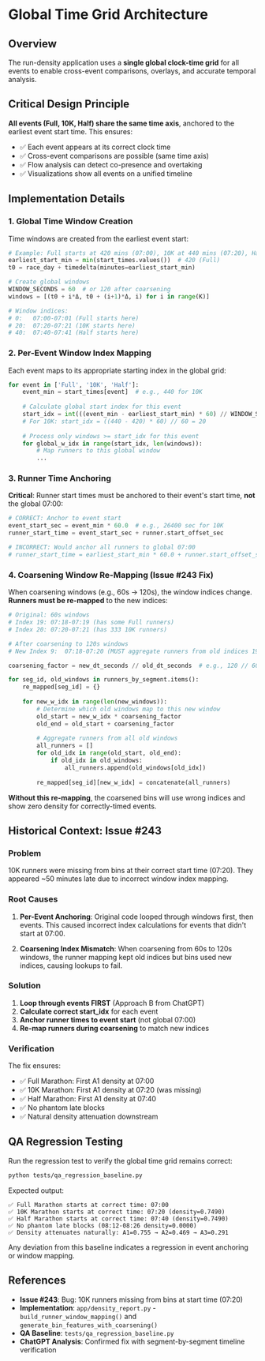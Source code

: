 # Global Time Grid Architecture

## Overview

The run-density application uses a **single global clock-time grid** for all events to enable cross-event comparisons, overlays, and accurate temporal analysis.

## Critical Design Principle

**All events (Full, 10K, Half) share the same time axis**, anchored to the earliest event start time. This ensures:
- ✅ Each event appears at its correct clock time
- ✅ Cross-event comparisons are possible (same time axis)
- ✅ Flow analysis can detect co-presence and overtaking
- ✅ Visualizations show all events on a unified timeline

## Implementation Details

### 1. Global Time Window Creation

Time windows are created from the earliest event start:

```python
# Example: Full starts at 420 mins (07:00), 10K at 440 mins (07:20), Half at 460 mins (07:40)
earliest_start_min = min(start_times.values())  # 420 (Full)
t0 = race_day + timedelta(minutes=earliest_start_min)

# Create global windows
WINDOW_SECONDS = 60  # or 120 after coarsening
windows = [(t0 + i*Δ, t0 + (i+1)*Δ, i) for i in range(K)]

# Window indices:
# 0:   07:00-07:01 (Full starts here)
# 20:  07:20-07:21 (10K starts here)
# 40:  07:40-07:41 (Half starts here)
```

### 2. Per-Event Window Index Mapping

Each event maps to its appropriate starting index in the global grid:

```python
for event in ['Full', '10K', 'Half']:
    event_min = start_times[event]  # e.g., 440 for 10K
    
    # Calculate global start index for this event
    start_idx = int(((event_min - earliest_start_min) * 60) // WINDOW_SECONDS)
    # For 10K: start_idx = ((440 - 420) * 60) // 60 = 20
    
    # Process only windows >= start_idx for this event
    for global_w_idx in range(start_idx, len(windows)):
        # Map runners to this global window
        ...
```

### 3. Runner Time Anchoring

**Critical**: Runner start times must be anchored to their event's start time, **not** the global 07:00:

```python
# CORRECT: Anchor to event start
event_start_sec = event_min * 60.0  # e.g., 26400 sec for 10K
runner_start_time = event_start_sec + runner.start_offset_sec

# INCORRECT: Would anchor all runners to global 07:00
# runner_start_time = earliest_start_min * 60.0 + runner.start_offset_sec
```

### 4. Coarsening Window Re-Mapping (Issue #243 Fix)

When coarsening windows (e.g., 60s → 120s), the window indices change. **Runners must be re-mapped** to the new indices:

```python
# Original: 60s windows
# Index 19: 07:18-07:19 (has some Full runners)
# Index 20: 07:20-07:21 (has 333 10K runners)

# After coarsening to 120s windows
# New Index 9:  07:18-07:20 (MUST aggregate runners from old indices 19 + 20)

coarsening_factor = new_dt_seconds // old_dt_seconds  # e.g., 120 // 60 = 2

for seg_id, old_windows in runners_by_segment.items():
    re_mapped[seg_id] = {}
    
    for new_w_idx in range(len(new_windows)):
        # Determine which old windows map to this new window
        old_start = new_w_idx * coarsening_factor
        old_end = old_start + coarsening_factor
        
        # Aggregate runners from all old windows
        all_runners = []
        for old_idx in range(old_start, old_end):
            if old_idx in old_windows:
                all_runners.append(old_windows[old_idx])
        
        re_mapped[seg_id][new_w_idx] = concatenate(all_runners)
```

**Without this re-mapping**, the coarsened bins will use wrong indices and show zero density for correctly-timed events.

## Historical Context: Issue #243

### Problem
10K runners were missing from bins at their correct start time (07:20). They appeared ~50 minutes late due to incorrect window index mapping.

### Root Causes
1. **Per-Event Anchoring**: Original code looped through windows first, then events. This caused incorrect index calculations for events that didn't start at 07:00.

2. **Coarsening Index Mismatch**: When coarsening from 60s to 120s windows, the runner mapping kept old indices but bins used new indices, causing lookups to fail.

### Solution
1. **Loop through events FIRST** (Approach B from ChatGPT)
2. **Calculate correct start_idx** for each event
3. **Anchor runner times to event start** (not global 07:00)
4. **Re-map runners during coarsening** to match new indices

### Verification
The fix ensures:
- ✅ Full Marathon: First A1 density at 07:00
- ✅ 10K Marathon: First A1 density at 07:20 (was missing)
- ✅ Half Marathon: First A1 density at 07:40
- ✅ No phantom late blocks
- ✅ Natural density attenuation downstream

## QA Regression Testing

Run the regression test to verify the global time grid remains correct:

```bash
python tests/qa_regression_baseline.py
```

Expected output:
```
✅ Full Marathon starts at correct time: 07:00
✅ 10K Marathon starts at correct time: 07:20 (density=0.7490)
✅ Half Marathon starts at correct time: 07:40 (density=0.7490)
✅ No phantom late blocks (08:12-08:26 density=0.0000)
✅ Density attenuates naturally: A1=0.755 → A2=0.469 → A3=0.291
```

Any deviation from this baseline indicates a regression in event anchoring or window mapping.

## References

- **Issue #243**: Bug: 10K runners missing from bins at start time (07:20)
- **Implementation**: `app/density_report.py` - `build_runner_window_mapping()` and `generate_bin_features_with_coarsening()`
- **QA Baseline**: `tests/qa_regression_baseline.py`
- **ChatGPT Analysis**: Confirmed fix with segment-by-segment timeline verification

